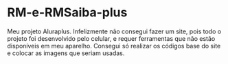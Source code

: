 # RM-e-RMSaiba-plus
Meu projeto Aluraplus.
Infelizmente não consegui fazer um site, pois todo o projeto foi desenvolvido pelo celular, e requer ferramentas que não estão disponíveis em meu aparelho. Consegui só realizar os códigos base do site e colocar as imagens que seriam usadas.
